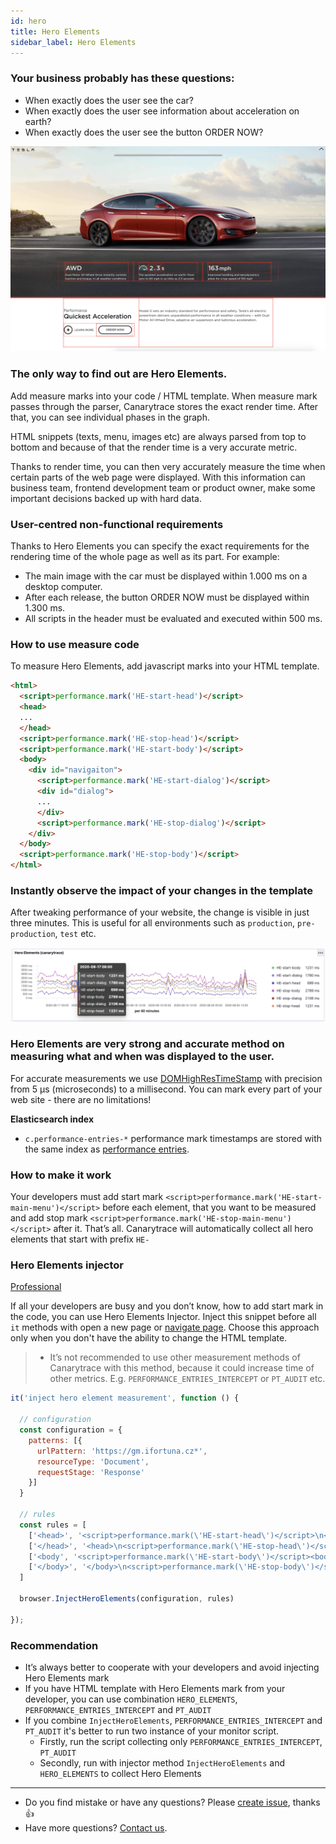 ```yaml
---
id: hero
title: Hero Elements
sidebar_label: Hero Elements
---
```


### Your business probably has these questions:
 
- When exactly does the user see the car?
- When exactly does the user see information about acceleration on earth?
- When exactly does the user see the button ORDER NOW?

![Hero Elements](../../static/docs-img/hero-elements-tesla.png)

### The only way to find out are Hero Elements.

Add measure marks into your code / HTML template. When measure mark passes through the parser, Canarytrace stores the exact render time. After that, you can see individual phases in the graph.

HTML snippets (texts, menu, images etc) are always parsed from top to bottom and because of that the render time is a very accurate metric.

Thanks to render time, you can then very accurately measure the time when certain parts of the web page were displayed. With this information can business team, frontend development team or product owner, make some important decisions backed up with hard data.

### User-centred non-functional requirements

Thanks to Hero Elements you can specify the exact requirements for the rendering time of the whole page as well as its part. For example:

- The main image with the car must be displayed within 1.000 ms on a desktop computer.
- After each release, the button ORDER NOW must be displayed within 1.300 ms.
- All scripts in the header must be evaluated and executed within 500 ms.

### How to use measure code

To measure Hero Elements, add javascript marks into your HTML template.

```html
<html>
  <script>performance.mark('HE-start-head')</script>
  <head>
  ...  
  </head>
  <script>performance.mark('HE-stop-head')</script>
  <script>performance.mark('HE-start-body')</script>
  <body>
    <div id="navigaiton">
      <script>performance.mark('HE-start-dialog')</script>
      <div id="dialog">
      ...
      </div>
      <script>performance.mark('HE-stop-dialog')</script>
    </div>
  </body>
  <script>performance.mark('HE-stop-body')</script>
</html>
```

### Instantly observe the impact of your changes in the template

After tweaking performance of your website, the change is visible in just three minutes. This is useful for all environments such as `production`, `pre-production`, `test` etc.

![Hero Elements graph](../../static/docs-img/hero-graph.png)

### Hero Elements are very strong and accurate method on measuring what and when was displayed to the user.

For accurate measurements we use [DOMHighResTimeStamp](https://developer.mozilla.org/en-US/docs/Web/API/DOMHighResTimeStamp) with precision from 5 µs (microseconds) to a millisecond. You can mark every part of your web site - there are no limitations!

**Elasticsearch index**

- `c.performance-entries-*` performance mark timestamps are stored with the same index as [performance entries](docs/features/live-reporting#cperformance-entries-).

### How to make it work

Your developers must add start mark `<script>performance.mark('HE-start-main-menu')</script>` before each element, that you want to be measured and add stop mark `<script>performance.mark('HE-stop-main-menu')</script>` after it. That’s all. Canarytrace will automatically collect all hero elements that start with prefix `HE-`

### Hero Elements injector
<a href="/docs/why/edition#canarytrace-professional"><span class="canaryBadge">Professional</span></a>

If all your developers are busy and you don’t know, how to add start mark in the code, you can use Hero Elements Injector. Inject this snippet before all `it` methods with open a new page or [navigate page](/docs/references/glosary#entrytype-navigation). Choose this approach only when you don't have the ability to change the HTML template.

> - It’s not recommended to use other measurement methods of Canarytrace with this method, because it could increase time of other metrics. E.g. `PERFORMANCE_ENTRIES_INTERCEPT` or `PT_AUDIT` etc.

```javascript title="Example, how to inject Hero Element marks"
it('inject hero element measurement', function () {

  // configuration
  const configuration = {
    patterns: [{
      urlPattern: 'https://gm.ifortuna.cz*',
      resourceType: 'Document',
      requestStage: 'Response'
    }]
  }

  // rules
  const rules = [
    ['<head>', '<script>performance.mark(\'HE-start-head\')</script>\n<head>'], // before <head>
    ['</head>', '<head>\n<script>performance.mark(\'HE-stop-head\')</script>'], // after </head>
    ['<body', '<script>performance.mark(\'HE-start-body\')</script><body'], // before <body>
    ['</body>', '</body>\n<script>performance.mark(\'HE-stop-body\')</script>'], // after </body>
  ]

  browser.InjectHeroElements(configuration, rules)

});
```

### Recommendation

- It’s always better to cooperate with your developers and avoid injecting Hero Elements mark
- If you have HTML template with Hero Elements mark from your developer, you can use combination `HERO_ELEMENTS`, `PERFORMANCE_ENTRIES_INTERCEPT` and `PT_AUDIT`
- If you combine `InjectHeroElements`, `PERFORMANCE_ENTRIES_INTERCEPT` and `PT_AUDIT` it's better to run two instance of your monitor script.
  - Firstly, run the script collecting only `PERFORMANCE_ENTRIES_INTERCEPT`, `PT_AUDIT` 
  - Secondly, run with injector method `InjectHeroElements` and `HERO_ELEMENTS` to collect Hero Elements 

---

- Do you find mistake or have any questions? Please [create issue](https://github.com/canarytrace/documentation/issues/new/choose), thanks 👍
- Have more questions? [Contact us](/docs/support/contactus).